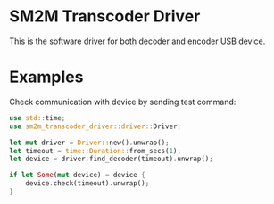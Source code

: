 # SM2M Transcoder Driver
This is the software driver for both decoder and encoder USB device.

# Examples

Check communication with device by sending test command:

```rust
use std::time;
use sm2m_transcoder_driver::driver::Driver;

let mut driver = Driver::new().unwrap();
let timeout = time::Duration::from_secs(1);
let device = driver.find_decoder(timeout).unwrap();

if let Some(mut device) = device {
    device.check(timeout).unwrap();
}
```
